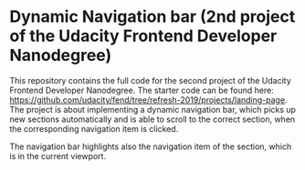 # Dynamic Navigation bar (2nd project of the Udacity Frontend Developer Nanodegree)

This repository contains the full code for the second project of the Udacity Frontend Developer Nanodegree. The starter code can be found here: https://github.com/udacity/fend/tree/refresh-2019/projects/landing-page.
The project is about implementing a dynamic navigation bar, which picks up new sections automatically and is able to scroll to the correct section, when the corresponding navigation item is clicked.

The navigation bar highlights also the navigation item of the section, which is in the current viewport.

